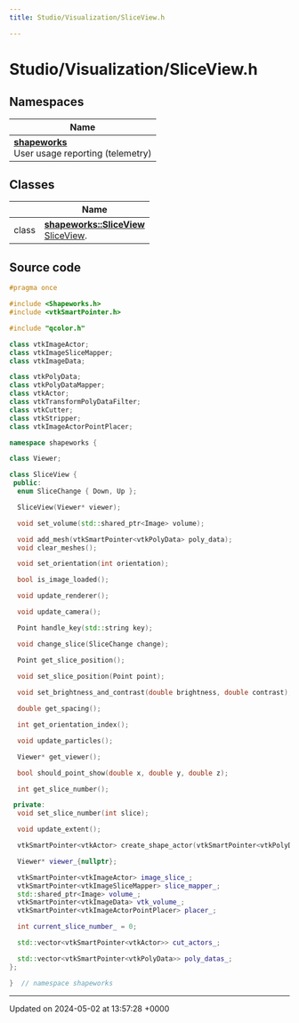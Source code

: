 ```yaml
---
title: Studio/Visualization/SliceView.h

---
```


# Studio/Visualization/SliceView.h



## Namespaces

| Name           |
| -------------- |
| **[shapeworks](../Namespaces/namespaceshapeworks.md)** <br>User usage reporting (telemetry)  |

## Classes

|                | Name           |
| -------------- | -------------- |
| class | **[shapeworks::SliceView](../Classes/classshapeworks_1_1SliceView.md)** <br>[SliceView]().  |




## Source code

```cpp
#pragma once

#include <Shapeworks.h>
#include <vtkSmartPointer.h>

#include "qcolor.h"

class vtkImageActor;
class vtkImageSliceMapper;
class vtkImageData;

class vtkPolyData;
class vtkPolyDataMapper;
class vtkActor;
class vtkTransformPolyDataFilter;
class vtkCutter;
class vtkStripper;
class vtkImageActorPointPlacer;

namespace shapeworks {

class Viewer;

class SliceView {
 public:
  enum SliceChange { Down, Up };

  SliceView(Viewer* viewer);

  void set_volume(std::shared_ptr<Image> volume);

  void add_mesh(vtkSmartPointer<vtkPolyData> poly_data);
  void clear_meshes();

  void set_orientation(int orientation);

  bool is_image_loaded();

  void update_renderer();

  void update_camera();

  Point handle_key(std::string key);

  void change_slice(SliceChange change);

  Point get_slice_position();

  void set_slice_position(Point point);
  
  void set_brightness_and_contrast(double brightness, double contrast);

  double get_spacing();

  int get_orientation_index();

  void update_particles();

  Viewer* get_viewer();

  bool should_point_show(double x, double y, double z);

  int get_slice_number();

 private:
  void set_slice_number(int slice);

  void update_extent();

  vtkSmartPointer<vtkActor> create_shape_actor(vtkSmartPointer<vtkPolyData> poly_data, QColor color);

  Viewer* viewer_{nullptr};

  vtkSmartPointer<vtkImageActor> image_slice_;
  vtkSmartPointer<vtkImageSliceMapper> slice_mapper_;
  std::shared_ptr<Image> volume_;
  vtkSmartPointer<vtkImageData> vtk_volume_;
  vtkSmartPointer<vtkImageActorPointPlacer> placer_;

  int current_slice_number_ = 0;

  std::vector<vtkSmartPointer<vtkActor>> cut_actors_;

  std::vector<vtkSmartPointer<vtkPolyData>> poly_datas_;
};

}  // namespace shapeworks
```


-------------------------------

Updated on 2024-05-02 at 13:57:28 +0000
